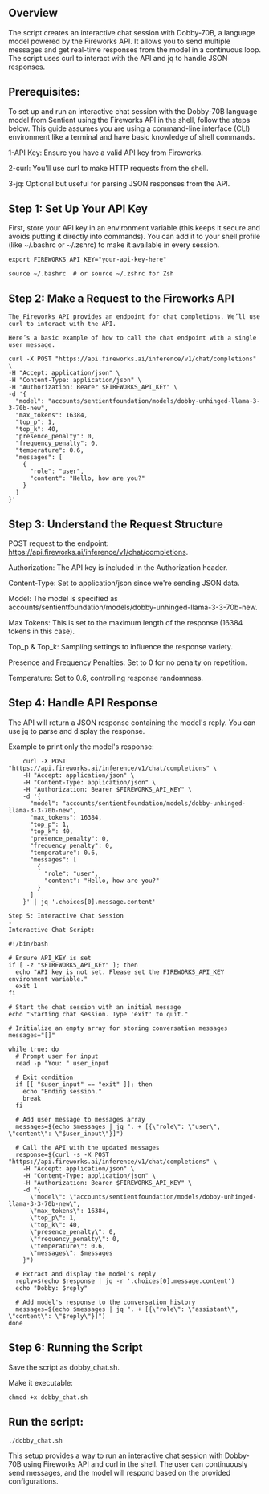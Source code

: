Overview
-
The script creates an interactive chat session with Dobby-70B, a language model powered by the Fireworks API. It allows you to send multiple messages and get real-time responses from the model in a continuous loop. The script uses curl to interact with the API and jq to handle JSON responses.

Prerequisites:
-
To set up and run an interactive chat session with the Dobby-70B language model from Sentient using the Fireworks API in the shell, follow the steps below. This guide assumes you are using a command-line interface (CLI) environment like a terminal and have basic knowledge of shell commands.

1-API Key: Ensure you have a valid API key from Fireworks.

2-curl: You'll use curl to make HTTP requests from the shell.

3-jq: Optional but useful for parsing JSON responses from the API.

Step 1: Set Up Your API Key
-
First, store your API key in an environment variable (this keeps it secure and avoids putting it directly into commands). You can add it to your shell profile (like ~/.bashrc or ~/.zshrc) to make it available in every session.

    export FIREWORKS_API_KEY="your-api-key-here"

    source ~/.bashrc  # or source ~/.zshrc for Zsh

Step 2: Make a Request to the Fireworks API
-
    The Fireworks API provides an endpoint for chat completions. We’ll use curl to interact with the API.
    
    Here’s a basic example of how to call the chat endpoint with a single user message.
    
    curl -X POST "https://api.fireworks.ai/inference/v1/chat/completions" \
    -H "Accept: application/json" \
    -H "Content-Type: application/json" \
    -H "Authorization: Bearer $FIREWORKS_API_KEY" \
    -d '{
      "model": "accounts/sentientfoundation/models/dobby-unhinged-llama-3-3-70b-new",
      "max_tokens": 16384,
      "top_p": 1,
      "top_k": 40,
      "presence_penalty": 0,
      "frequency_penalty": 0,
      "temperature": 0.6,
      "messages": [
        {
          "role": "user",
          "content": "Hello, how are you?"
        }
      ]
    }'

Step 3: Understand the Request Structure
-
POST request to the endpoint: https://api.fireworks.ai/inference/v1/chat/completions.

Authorization: The API key is included in the Authorization header.

Content-Type: Set to application/json since we're sending JSON data.

Model: The model is specified as accounts/sentientfoundation/models/dobby-unhinged-llama-3-3-70b-new.

Max Tokens: This is set to the maximum length of the response (16384 tokens in this case).

Top_p & Top_k: Sampling settings to influence the response variety.

Presence and Frequency Penalties: Set to 0 for no penalty on repetition.

Temperature: Set to 0.6, controlling response randomness.

Step 4: Handle API Response
-
The API will return a JSON response containing the model's reply. You can use jq to parse and display the response.

Example to print only the model's response:

        curl -X POST "https://api.fireworks.ai/inference/v1/chat/completions" \
        -H "Accept: application/json" \
        -H "Content-Type: application/json" \
        -H "Authorization: Bearer $FIREWORKS_API_KEY" \
        -d '{
          "model": "accounts/sentientfoundation/models/dobby-unhinged-llama-3-3-70b-new",
          "max_tokens": 16384,
          "top_p": 1,
          "top_k": 40,
          "presence_penalty": 0,
          "frequency_penalty": 0,
          "temperature": 0.6,
          "messages": [
            {
              "role": "user",
              "content": "Hello, how are you?"
            }
          ]
        }' | jq '.choices[0].message.content'
    
    Step 5: Interactive Chat Session
    -
    Interactive Chat Script:
    
    #!/bin/bash
    
    # Ensure API_KEY is set
    if [ -z "$FIREWORKS_API_KEY" ]; then
      echo "API key is not set. Please set the FIREWORKS_API_KEY environment variable."
      exit 1
    fi
    
    # Start the chat session with an initial message
    echo "Starting chat session. Type 'exit' to quit."
    
    # Initialize an empty array for storing conversation messages
    messages="[]"
    
    while true; do
      # Prompt user for input
      read -p "You: " user_input
    
      # Exit condition
      if [[ "$user_input" == "exit" ]]; then
        echo "Ending session."
        break
      fi
    
      # Add user message to messages array
      messages=$(echo $messages | jq ". + [{\"role\": \"user\", \"content\": \"$user_input\"}]")
    
      # Call the API with the updated messages
      response=$(curl -s -X POST "https://api.fireworks.ai/inference/v1/chat/completions" \
        -H "Accept: application/json" \
        -H "Content-Type: application/json" \
        -H "Authorization: Bearer $FIREWORKS_API_KEY" \
        -d "{
          \"model\": \"accounts/sentientfoundation/models/dobby-unhinged-llama-3-3-70b-new\",
          \"max_tokens\": 16384,
          \"top_p\": 1,
          \"top_k\": 40,
          \"presence_penalty\": 0,
          \"frequency_penalty\": 0,
          \"temperature\": 0.6,
          \"messages\": $messages
        }")
    
      # Extract and display the model's reply
      reply=$(echo $response | jq -r '.choices[0].message.content')
      echo "Dobby: $reply"
    
      # Add model's response to the conversation history
      messages=$(echo $messages | jq ". + [{\"role\": \"assistant\", \"content\": \"$reply\"}]")
    done

Step 6: Running the Script
-
Save the script as dobby_chat.sh.

Make it executable:

    chmod +x dobby_chat.sh

Run the script:
-
    ./dobby_chat.sh

This setup provides a way to run an interactive chat session with Dobby-70B using Fireworks API and curl in the shell. The user can continuously send messages, and the model will respond based on the provided configurations.













